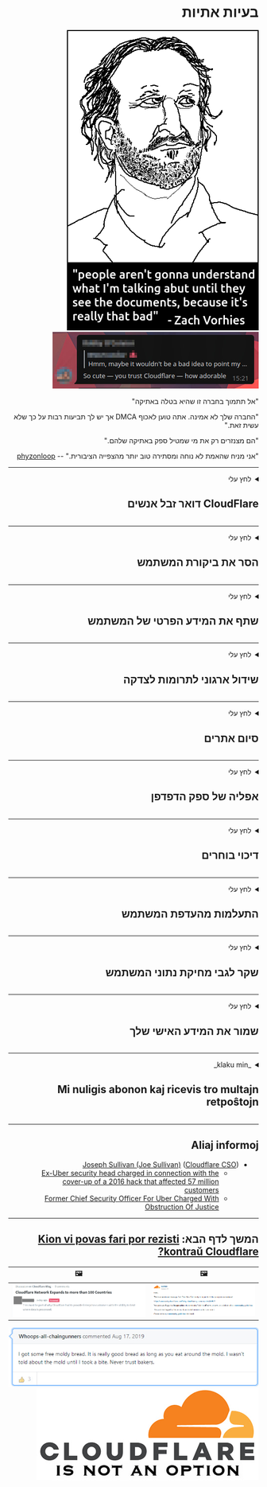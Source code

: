 <div dir="rtl">

# בעיות אתיות

![](../image/itsreallythatbad.jpg)
![](../image/telegram/c81238387627b4bfd3dcd60f56d41626.jpg)

"אל תתמוך בחברה זו שהיא בטלה באתיקה"

"החברה שלך לא אמינה. אתה טוען לאכוף DMCA אך יש לך תביעות רבות על כך שלא עשית זאת."

"הם מצנזרים רק את מי שמטיל ספק באתיקה שלהם."

"אני מניח שהאמת לא נוחה ומסתירה טוב יותר מהצפייה הציבורית."  -- [phyzonloop](https://twitter.com/phyzonloop)


---


<details>
<summary>לחץ עלי

## CloudFlare דואר זבל אנשים
</summary>


Cloudflare שולח דוא"ל ספאם למשתמשים שאינם Cloudflare.

- שלח דוא"ל רק למנויים שהצטרפו
- כאשר המשתמש אומר "עצור", הפסיק לשלוח דוא"ל

זה כזה פשוט. אבל לענן זה לא אכפת.
Cloudflare מסר כי השימוש בשירותם יכול לעצור את כל הדוארסים והתוקפים.
כיצד נוכל לעצור את Cloudflare מבלי להפעיל את Cloudflare?


| 🖼 | 🖼 |
| --- | --- |
| ![](../image/cfspam01.jpg) | ![](../image/cfspam03.jpg) |
| ![](../image/cfspam02.jpg) | ![](../image/cfspambrittany.jpg)<br>![](../image/cfspamtwtr.jpg) |

</details>

---

<details>
<summary>לחץ עלי

## הסר את ביקורת המשתמש
</summary>


מצנזר ביקורות שליליות בענן.
אם אתה מפרסם טקסט נגד Cloudflare בטוויטר, יש לך סיכוי לקבל תשובה מעובד Cloudflare בהודעה "לא, זה לא".
אם אתה מפרסם ביקורת שלילית באתר ביקורת כלשהו, ​​הם ינסו לצנזר אותו.


| 🖼 | 🖼 |
| --- | --- |
| ![](../image/cfcenrev_01.jpg)<br>![](../image/cfcenrev_02.jpg) | ![](../image/cfcenrev_03.jpg) |

</details>

---

<details>
<summary>לחץ עלי

## שתף את המידע הפרטי של המשתמש
</summary>


ב- Cloudflare יש בעיית הטרדה מסיבית.
Cloudflare משתף מידע אישי של מי שמתלונן על אתרים מתארחים.
לפעמים הם מבקשים ממך לספק את תעודת הזהות האמיתית שלך.
אם אינך רוצה להתנכל, להתנפל עליו, להחליף או להרוג, מוטב שתתרחק מאתרי Cloudflared.


| 🖼 | 🖼 |
| --- | --- |
| ![](../image/cfdox_what.jpg) | ![](../image/cfdox_swat.jpg) |
| ![](../image/cfdox_kill.jpg) | ![](../image/cfdox_threat.jpg) |
| ![](../image/cfdox_dox.jpg) | ![](../image/cfdox_ex1.jpg) |
| ![](../image/cfabuseform.jpg) | ![](../image/cfdox_ex2.jpg) |

</details>

---

<details>
<summary>לחץ עלי

## שידול ארגוני לתרומות לצדקה
</summary>


CloudFlare מבקש תרומות לצדקה.
זה די מחריד שתאגיד אמריקני יבקש צדקה לצד עמותות שיש להם מטרות טובות.
אם אתה אוהב לחסום אנשים או לבזבז זמן של אנשים אחרים, אולי תרצה להזמין כמה פיצות לעובדי Cloudflare.


![](../image/cfdonate.jpg)

</details>

---

<details>
<summary>לחץ עלי

## סיום אתרים
</summary>


מה תעשה אם האתר שלך יירד פתאום?
יש דיווחים כי Cloudflare מוחק את תצורת המשתמש או מפסיק את השירות ללא כל אזהרה, בשקט.
אנו מציעים לך למצוא ספק טוב יותר.

![](../image/cftmnt.jpg)

</details>

---

<details>
<summary>לחץ עלי

## אפליה של ספק הדפדפן
</summary>


CloudFlare מעניקה יחס מועדף לאלה המשתמשים בפיירפוקס תוך מתן יחס עוין למשתמשים שאינם טור-דפדפן על פני טור.
משתמשי טור אשר מסרבים בצדק לבצע ג'אווה סקריפט ללא חינם זוכים גם הם לטיפול עוין.
אי-שוויון גישה זה הוא ניצול לרעה של ניטרליות ברשת וניצול לרעה של כוח.

![](../image/browdifftbcx.gif)

- משמאל: דפדפן טור, מימין: כרום. אותה כתובת IP.

![](../image/browserdiff.jpg)

- משמאל: דפדפן Javascript של דפדפן Tor מושבת, קובץ Cookie מופעל
- מימין: JavaScript Javascript מופעל, Cookie מושבת

![](../image/cfsiryoublocked.jpg)

- QuteBrowser (דפדפן מינורי) ללא Tor (IP של Clearnet)

| ***דפדפן*** | ***גישה לטיפול*** |
| --- | --- |
| Tor Browser (Javascript מופעל) | גישה מותרת |
| Firefox (Javascript מופעל) | גישה מושפלת |
| Chromium (Javascript מופעל) | גישה מושפלת |
| Chromium or Firefox (Javascript מושבת) | גישה נדחתה |
| Chromium or Firefox (העוגיה הושבתה) | גישה נדחתה |
| QuteBrowser | גישה נדחתה |
| lynx | גישה נדחתה |
| w3m | גישה נדחתה |
| wget | גישה נדחתה |


מדוע לא להשתמש בכפתור שמע כדי לפתור אתגר קל?

כן, יש כפתור שמע, אבל זה תמיד לא עובד מעל טור.
תקבל הודעה זו כשתלחץ עליה:

```
נסה שוב מאוחר יותר
ייתכן שהמחשב או הרשת שלך שולחים שאילתות אוטומטיות.
כדי להגן על המשתמשים שלנו, איננו יכולים לעבד את בקשתך ברגע זה.
לפרטים נוספים בקר בדף העזרה שלנו
```

</details>

---

<details>
<summary>לחץ עלי

## דיכוי בוחרים
</summary>


מצביעים במדינות ארה"ב נרשמים להצביע בסופו של דבר דרך אתר מזכיר המדינה במדינת מגוריהם.
משרדי מזכירות המדינה הנשלטים על ידי הרפובליקנים עוסקים בדיכוי המצביעים על ידי הקרנת אתר מזכיר המדינה באמצעות Cloudflare.
הטיפול העוין של Cloudflare במשתמשי טור, עמדת ה- MITM שלה כנקודת מעקב עולמית ריכוזית, ותפקידה המזיק בכללותו גורם לבוחרים פוטנציאליים להימנע מלהירשם.
ליברלים בפרט נוטים לאמץ פרטיות.
טפסי הרשמה של בוחרים אוספים מידע רגיש אודות נטייתו הפוליטית של הבוחר, כתובת פיזית אישית, מספר תעודת זהות ותאריך לידה.
מרבית המדינות רק מייצגות תת-קבוצה של מידע זה באופן ציבורי, אך Cloudflare רואה את כל המידע הזה כאשר מישהו נרשם להצביע.

שים לב כי רישום הנייר אינו עוקף את Cloudflare מכיוון שמזכיר עובדי עובדי הזנת נתוני המדינה ככל הנראה ישתמש באתר Cloudflare בכדי להזין את הנתונים.

| 🖼 | 🖼 |
| --- | --- |
| ![](../image/cfvotm_01.jpg) | ![](../image/cfvotm_02.jpg) |

- Change.org הוא אתר מפורסם לאיסוף קולות ולנקיטת פעולות.
“אנשים בכל מקום פותחים בקמפיינים, מגייסים תומכים ופועלים עם מקבלי החלטות כדי להניע פתרונות.”
לרוע המזל, אנשים רבים אינם יכולים לצפות ב-.org בכלל בגלל המסנן האגרסיבי של Cloudflare.
הם נחסמים מלחתום על העצומה, ובכך להוציא אותם מהליך דמוקרטי.
שימוש בפלטפורמה אחרת שאינה מעורפלת בענן, כגון OpenPetition, עוזר לתקן את הבעיה.

| 🖼 | 🖼 |
| --- | --- |
| ![](../image/changeorgasn.jpg) | ![](../image/changeorgtor.jpg) |

- "הפרויקט האתונאי" של Cloudflare מציע הגנה חופשית ברמת הארגון לאתרי בחירות ממלכתיים ומקומיים.
הם אמרו כי "בוחריהם יכולים לגשת למידע על בחירות ורישום בוחרים", אך זהו שקר מכיוון שאנשים רבים אינם יכולים כלל לגלוש באתר.

</details>

---

<details>
<summary>לחץ עלי

## התעלמות מהעדפת המשתמש
</summary>


אם תבטל את הסכמתך למשהו, אתה מצפה שלא תקבל שום דוא"ל לגביו.
Cloudflare מתעלמים מהעדפת המשתמש ומשתפים נתונים עם חברות צד ג 'ללא הסכמת הלקוח.
אם אתה משתמש בתוכנית החינמית שלהם, לפעמים הם שולחים אליך דוא"ל ומבקשים לקנות מנוי חודשי.

![](../image/cfviopl_tp.jpg)

</details>

---

<details>
<summary>לחץ עלי

## שקר לגבי מחיקת נתוני המשתמש
</summary>


על פי הבלוג של הלקוח לשעבר ב- Cloudflare, Cloudflare משקרת על מחיקת חשבונות.
בימינו חברות רבות שומרות את הנתונים שלך לאחר שסגרת או הסרת את חשבונך.
רוב החברות הטובות אכן מזכירות זאת במדיניות הפרטיות שלהן.
פרפר ענן? לא.

```
2019-08-05 CloudFlare שלחה לי אישור שהסירו את חשבוני.
2019-10-02 קיבלתי דוא"ל מ- CloudFlare "כי אני לקוח"
```

Cloudflare לא ידע על המילה "הסר".
אם זה באמת מוסר, מדוע לקוח לשעבר זה קיבל דוא"ל?
הוא ציין כי מדיניות הפרטיות של Cloudflare אינה מציינת זאת.

```
מדיניות הפרטיות החדשה שלהם לא מזכירה שמירה על נתונים במשך שנה.
```

![](../image/cfviopl_notdel.jpg)

איך אתה יכול לסמוך על Cloudflare אם מדיניות הפרטיות שלהם היא LIE?

</details>

---

<details>
<summary>לחץ עלי

## שמור את המידע האישי שלך
</summary>


מחיקת חשבון Cloudflare היא ברמה קשה.

```
הגיש כרטיס תמיכה באמצעות הקטגוריה "חשבון",
ולבקש מחיקת חשבון בגוף ההודעות.
אסור שיהיו לך תחומים או כרטיסי אשראי מחוברים לחשבונך לפני שתבקש למחוק.
```

תקבל דוא"ל אישור זה.

![](../image/cf_deleteandkeep.jpg)

"התחלנו לעבד את בקשת המחיקה שלך" אך "נמשיך לאחסן את המידע האישי שלך".

האם אתה יכול "לסמוך" על זה?

</details>

---

<details>
<summary>_klaku min_

## Mi nuligis abonon kaj ricevis tro multajn retpoŝtojn
</summary>


La uzanto nuligis sian 'Cloudflare stream' abonon kaj li ricevas retpoŝtajn memorigilojn ĉiutage por rememorigi lin pri nuligita abono.
Ne estas malaprobita butono. Kiel vi ĉesas ĉi tiun frenezon?

![](../image/barrageemailcancelsubscription.jpg)

Cloudflare diris al ĉi tiu uzanto kontakti subtenteamo kaj peti ĉiujn viajn enhavojn forigi.

- [t](https://web.archive.org/web/20210412165334/https://twitter.com/JohnHaldson/status/1381651569247088650)

</details>

---

## Aliaj informoj

- [Joseph Sullivan (Joe Sullivan)](../cloudflare_inc/cloudflare_members.md) ([Cloudflare CSO](https://twitter.com/eastdakota/status/1296522269313785862))
  - [Ex-Uber security head charged in connection with the cover-up of a 2016 hack that affected 57 million customers](https://www.businessinsider.com/uber-data-hack-security-head-joe-sullivan-charged-cover-up-2020-8)
  - [Former Chief Security Officer For Uber Charged With Obstruction Of Justice](https://www.justice.gov/usao-ndca/pr/former-chief-security-officer-uber-charged-obstruction-justice)


---

## המשך לדף הבא:   [Kion vi povas fari por rezisti kontraŭ Cloudflare?](he.action.md)

|  🖼  |  🖼 |
| --- | --- |
| ![](../image/cfcommunity_ban.jpg) | ![](../image/censor_cloudflare_blogcomment.jpg) |

![](../image/freemoldybread.jpg)
![](../image/cfisnotanoption.jpg)

</div>